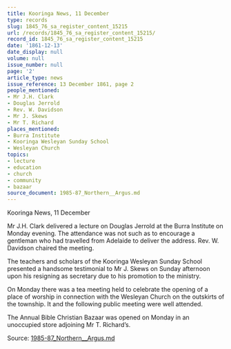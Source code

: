 ```yaml
---
title: Kooringa News, 11 December
type: records
slug: 1845_76_sa_register_content_15215
url: /records/1845_76_sa_register_content_15215/
record_id: 1845_76_sa_register_content_15215
date: '1861-12-13'
date_display: null
volume: null
issue_number: null
page: '2'
article_type: news
issue_reference: 13 December 1861, page 2
people_mentioned:
- Mr J.H. Clark
- Douglas Jerrold
- Rev. W. Davidson
- Mr J. Skews
- Mr T. Richard
places_mentioned:
- Burra Institute
- Kooringa Wesleyan Sunday School
- Wesleyan Church
topics:
- lecture
- education
- church
- community
- bazaar
source_document: 1985-87_Northern__Argus.md
---
```


Kooringa News, 11 December

Mr J.H. Clark delivered a lecture on Douglas Jerrold at the Burra Institute on Monday evening.  The attendance was not such as to encourage a gentleman who had travelled from Adelaide to deliver the address.  Rev. W. Davidson chaired the meeting.

The teachers and scholars of the Kooringa Wesleyan Sunday School presented a handsome testimonial to Mr J. Skews on Sunday afternoon upon his resigning as secretary due to his promotion to the ministry.

On Monday there was a tea meeting held to celebrate the opening of a place of worship in connection with the Wesleyan Church on the outskirts of the township.  It and the following public meeting were well attended.

The Annual Bible Christian Bazaar was opened on Monday in an unoccupied store adjoining Mr T. Richard’s.

Source: [1985-87_Northern__Argus.md](/downloads/markdown/1985-87_Northern__Argus.md)
